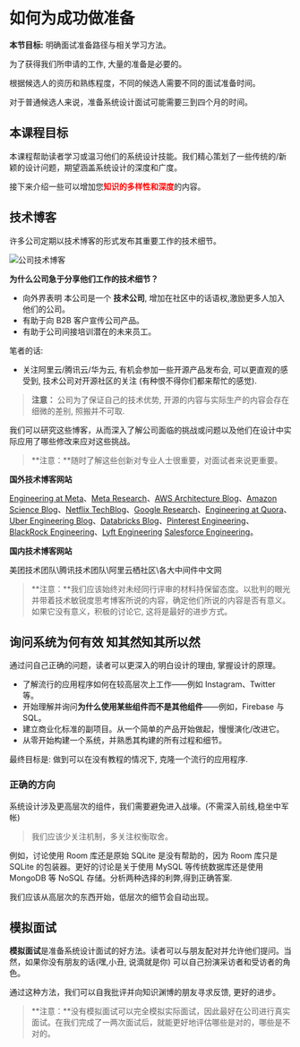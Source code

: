 # 如何为成功做准备

**本节目标:** 明确面试准备路径与相关学习方法。

为了获得我们所申请的工作, 大量的准备是必要的。

根据候选人的资历和熟练程度，不同的候选人需要不同的面试准备时间。

对于普通候选人来说，准备系统设计面试可能需要三到四个月的时间。

## 本课程目标

本课程帮助读者学习或温习他们的系统设计技能。我们精心策划了一些传统的/新颖的设计问题，期望涵盖系统设计的深度和广度。

接下来介绍一些可以增加您<font color=red>**知识的多样性和深度**</font>的内容。

## 技术博客

许多公司定期以技术博客的形式发布其重要工作的技术细节。

![公司技术博客](https://gitee.com/gaoxiang15125/pictureBed/raw/master/img/20230210143028.png)

**为什么公司急于分享他们工作的技术细节？**

- 向外界表明 本公司是一个 **技术公司**, 增加在社区中的话语权,激励更多人加入他们的公司。
- 有助于向 B2B 客户宣传公司产品。
- 有助于公司间接培训潜在的未来员工。

笔者的话:

- 关注阿里云/腾讯云/华为云, 有机会参加一些开源产品发布会, 可以更直观的感受到, 技术公司对开源社区的关注 (有种恨不得你们都来帮忙的感觉).

> **注意：** 公司为了保证自己的技术优势, 开源的内容与实际生产的内容会存在细微的差别, 照搬并不可取.

我们可以研究这些博客，从而深入了解公司面临的挑战或问题以及他们在设计中实际应用了哪些修改来应对这些挑战。

> **注意：**随时了解这些创新对专业人士很重要，对面试者来说更重要。

**国外技术博客网站** 

[Engineering at Meta](https://engineering.fb.com/)、[Meta Research](https://research.fb.com/)、[AWS Architecture Blog](https://aws.amazon.com/blogs/architecture/)、[Amazon Science Blog](https://www.amazon.science/blog)、[Netflix TechBlog](https://netflixtechblog.com/)、[Google Research](https://research.google/)、[Engineering at Quora](https://quoraengineering.quora.com/)、[Uber Engineering Blog](https://eng.uber.com/)、[Databricks Blog](https://databricks.com/blog/category/engineering)、[Pinterest Engineering](https://medium.com/@Pinterest_Engineering)、[BlackRock Engineering](https://medium.com/blackrock-engineering)、[Lyft Engineering](https://eng.lyft.com/) [Salesforce Engineering](https://engineering.salesforce.com/)。

**国内技术博客网站**

美团技术团队\腾讯技术团队\阿里云栖社区\各大中间件中文网 

> **注意：**我们应该始终对未经同行评审的材料持保留态度。以批判的眼光并带着技术敏锐度思考博客所说的内容，确定他们所说的内容是否有意义。如果它没有意义，积极的讨论它, 这将是最好的进步方式。

## 询问系统为何有效 知其然知其所以然

通过问自己正确的问题，读者可以更深入的明白设计的理由, 掌握设计的原理。

- 了解流行的应用程序如何在较高层次上工作——例如 Instagram、Twitter 等。
- 开始理解并询问**为什么使用某些组件而不是其他组件**——例如，Firebase 与 SQL。
- 建立商业化标准的副项目。从一个简单的产品开始做起，慢慢演化/改进它。
- 从零开始构建一个系统，并熟悉其构建的所有过程和细节。

最终目标是: 做到可以在没有教程的情况下, 克隆一个流行的应用程序.

### 正确的方向

系统设计涉及更高层次的组件，我们需要避免进入战壕。(不需深入前线,稳坐中军帐)

> 我们应该少关注机制，多关注权衡取舍。

例如，讨论使用 Room 库还是原始 SQLite 是没有帮助的，因为 Room 库只是 SQLite 的包装器。更好的讨论是关于使用 MySQL 等传统数据库还是使用 MongoDB 等 NoSQL 存储。分析两种选择的利弊,得到正确答案.

我们应该从高层次的东西开始，低层次的细节会自动出现。

## 模拟面试

**模拟面试**是准备系统设计面试的好方法。读者可以与朋友配对并允许他们提问。当然，如果你没有朋友的话(嘿,小丑, 说滴就是你) 可以自己扮演采访者和受访者的角色。

通过这种方法，我们可以自我批评并向知识渊博的朋友寻求反馈, 更好的进步。

> **注意：**没有模拟面试可以完全模拟实际面试，因此最好在公司进行真实面试。在我们完成了一两次面试后，就能更好地评估哪些是对的，哪些是不对的。